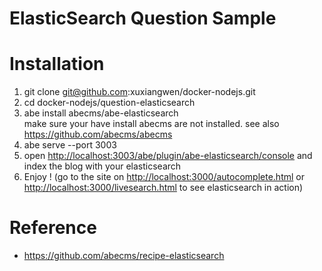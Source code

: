 # ElasticSearch Question Sample
# Installation
1. git clone git@github.com:xuxiangwen/docker-nodejs.git
2. cd docker-nodejs/question-elasticsearch
3. abe install abecms/abe-elasticsearch   
make sure your have install abecms are not installed. see also
https://github.com/abecms/abecms
4. abe serve  --port 3003
5. open <http://localhost:3003/abe/plugin/abe-elasticsearch/console> and index the blog with your elasticsearch
6. Enjoy ! (go to the site on <http://localhost:3000/autocomplete.html> or <http://localhost:3000/livesearch.html> to see elasticsearch in action)

# Reference
- https://github.com/abecms/recipe-elasticsearch